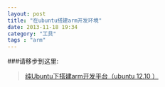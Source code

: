 ```yaml
---
layout: post
title: "在ubuntu搭建arm开发环境"
date: 2013-11-18 19:34
category: "工具"
tags : "arm"
---
```


###请移步到这里:
>
>[纯Ubuntu下搭建arm开发平台（ubuntu 12.10 ）](http://qing.blog.sina.com.cn/1856078452/6ea1827433001yus.html)
>
